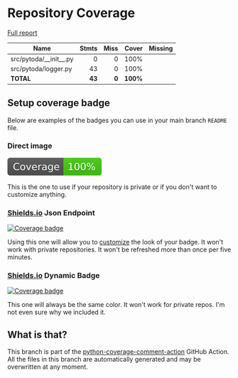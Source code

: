 # Repository Coverage

[Full report](https://htmlpreview.github.io/?https://github.com/davidrudlstorfer/pytoda/blob/python-coverage-comment-action-data/htmlcov/index.html)

| Name                       |    Stmts |     Miss |    Cover |   Missing |
|--------------------------- | -------: | -------: | -------: | --------: |
| src/pytoda/\_\_init\_\_.py |        0 |        0 |     100% |           |
| src/pytoda/logger.py       |       43 |        0 |     100% |           |
|                  **TOTAL** |   **43** |    **0** | **100%** |           |


## Setup coverage badge

Below are examples of the badges you can use in your main branch `README` file.

### Direct image

[![Coverage badge](https://raw.githubusercontent.com/davidrudlstorfer/pytoda/python-coverage-comment-action-data/badge.svg)](https://htmlpreview.github.io/?https://github.com/davidrudlstorfer/pytoda/blob/python-coverage-comment-action-data/htmlcov/index.html)

This is the one to use if your repository is private or if you don't want to customize anything.

### [Shields.io](https://shields.io) Json Endpoint

[![Coverage badge](https://img.shields.io/endpoint?url=https://raw.githubusercontent.com/davidrudlstorfer/pytoda/python-coverage-comment-action-data/endpoint.json)](https://htmlpreview.github.io/?https://github.com/davidrudlstorfer/pytoda/blob/python-coverage-comment-action-data/htmlcov/index.html)

Using this one will allow you to [customize](https://shields.io/endpoint) the look of your badge.
It won't work with private repositories. It won't be refreshed more than once per five minutes.

### [Shields.io](https://shields.io) Dynamic Badge

[![Coverage badge](https://img.shields.io/badge/dynamic/json?color=brightgreen&label=coverage&query=%24.message&url=https%3A%2F%2Fraw.githubusercontent.com%2Fdavidrudlstorfer%2Fpytoda%2Fpython-coverage-comment-action-data%2Fendpoint.json)](https://htmlpreview.github.io/?https://github.com/davidrudlstorfer/pytoda/blob/python-coverage-comment-action-data/htmlcov/index.html)

This one will always be the same color. It won't work for private repos. I'm not even sure why we included it.

## What is that?

This branch is part of the
[python-coverage-comment-action](https://github.com/marketplace/actions/python-coverage-comment)
GitHub Action. All the files in this branch are automatically generated and may be
overwritten at any moment.